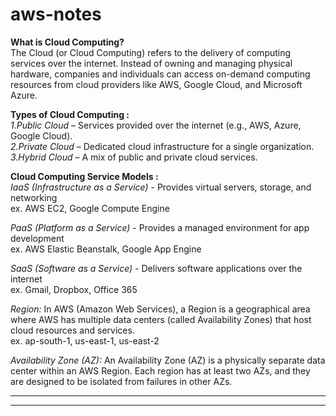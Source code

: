 # aws-notes

**What is Cloud Computing?** <br>
The Cloud (or Cloud Computing) refers to the delivery of computing services over the internet. Instead of owning and managing physical hardware, companies and individuals can access on-demand computing resources from cloud providers like AWS, Google Cloud, and Microsoft Azure.

**Types of Cloud Computing :** <br>
*1.Public Cloud* – Services provided over the internet (e.g., AWS, Azure, Google Cloud). <br>
*2.Private Cloud* – Dedicated cloud infrastructure for a single organization. <br>
*3.Hybrid Cloud* – A mix of public and private cloud services. <br>

**Cloud Computing Service Models :** <br>
*IaaS (Infrastructure as a Service)* - Provides virtual servers, storage, and networking <br>
                                       ex. AWS EC2, Google Compute Engine <br>
                                       
*PaaS (Platform as a Service)* -	Provides a managed environment for app development	<br>
                                  ex. AWS Elastic Beanstalk, Google App Engine  <br>

*SaaS (Software as a Service)* - Delivers software applications over the internet	<br>
                                ex. Gmail, Dropbox, Office 365 <br>

*Region:* In AWS (Amazon Web Services), a Region is a geographical area where AWS has multiple data centers (called Availability Zones) that host cloud resources and services. <br>
ex. ap-south-1, us-east-1, us-east-2 <br>

*Availability Zone (AZ):* An Availability Zone (AZ) is a physically separate data center within an AWS Region. Each region has at least two AZs, and they are designed to be isolated from failures in other AZs. <br>

-----------------------------------------------------------------------------------------
<hr>



